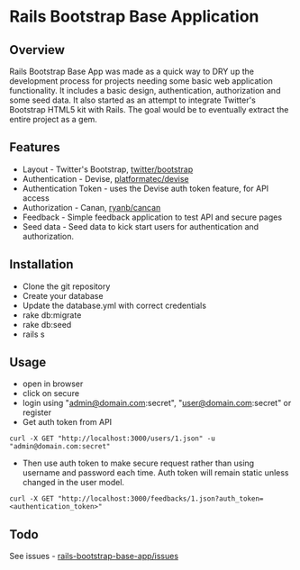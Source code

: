 # Rails Bootstrap Base Application
 
## Overview

Rails Bootstrap Base App was made as a quick way to DRY up the development process for projects needing some basic web application functionality. It includes a basic design, authentication, authorization and some seed data. It also started as an attempt to integrate Twitter's Bootstrap HTML5 kit with Rails. The goal would be to eventually extract the entire project as a gem.

## Features

* Layout - Twitter's Bootstrap, [twitter/bootstrap](https://github.com/twitter/bootstrap)
* Authentication - Devise, [platformatec/devise](https://github.com/plataformatec/devise)
* Authentication Token - uses the Devise auth token feature, for API access
* Authorization - Canan, [ryanb/cancan](https://github.com/ryanb/cancan)
* Feedback - Simple feedback application to test API and secure pages
* Seed data - Seed data to kick start users for authentication and authorization.
            

## Installation

* Clone the git repository
* Create your database
* Update the database.yml with correct credentials
* rake db:migrate
* rake db:seed
* rails s

## Usage
* open in browser
* click on secure
* login using "admin@domain.com:secret", "user@domain.com:secret" or register
* Get auth token from API 

```
curl -X GET "http://localhost:3000/users/1.json" -u "admin@domain.com:secret"
```

* Then use auth token to make secure request rather than using username and password each time. Auth token will remain static unless changed in the user model.

```
curl -X GET "http://localhost:3000/feedbacks/1.json?auth_token=<authentication_token>"
```

## Todo

See issues - [rails-bootstrap-base-app/issues](https://github.com/kevbaker/rails-bootstrap-base-app/issues)
